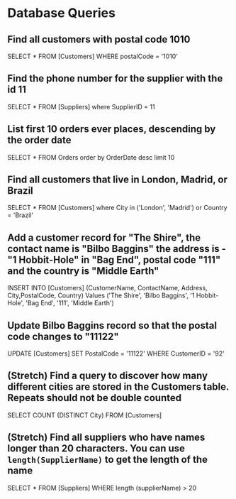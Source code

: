 # Database Queries

## Find all customers with postal code 1010
SELECT * FROM [Customers] 
WHERE postalCode = '1010'
## Find the phone number for the supplier with the id 11
SELECT * FROM [Suppliers]
where SupplierID = 11
## List first 10 orders ever places, descending by the order date
SELECT * FROM Orders 
order by OrderDate 
desc limit 10
## Find all customers that live in London, Madrid, or Brazil
SELECT *
FROM [Customers]
where City in ('London', 'Madrid') 
or Country = 'Brazil'

## Add a customer record for "The Shire", the contact name is "Bilbo Baggins" the address is -"1 Hobbit-Hole" in "Bag End", postal code "111" and the country is "Middle Earth"
INSERT INTO [Customers] (CustomerName, ContactName, Address, City,PostalCode, Country) 
Values ('The Shire', 'Bilbo Baggins', '1 Hobbit-Hole', 'Bag End', '111', 'Middle Earth')
## Update Bilbo Baggins record so that the postal code changes to "11122"
UPDATE [Customers] 
SET PostalCode = '11122' WHERE CustomerID = '92'
## (Stretch) Find a query to discover how many different cities are stored in the Customers table. Repeats should not be double counted
SELECT COUNT (DISTINCT City) 
FROM [Customers]
## (Stretch) Find all suppliers who have names longer than 20 characters. You can use `length(SupplierName)` to get the length of the name
SELECT * FROM [Suppliers]
WHERE length (supplierName) > 20